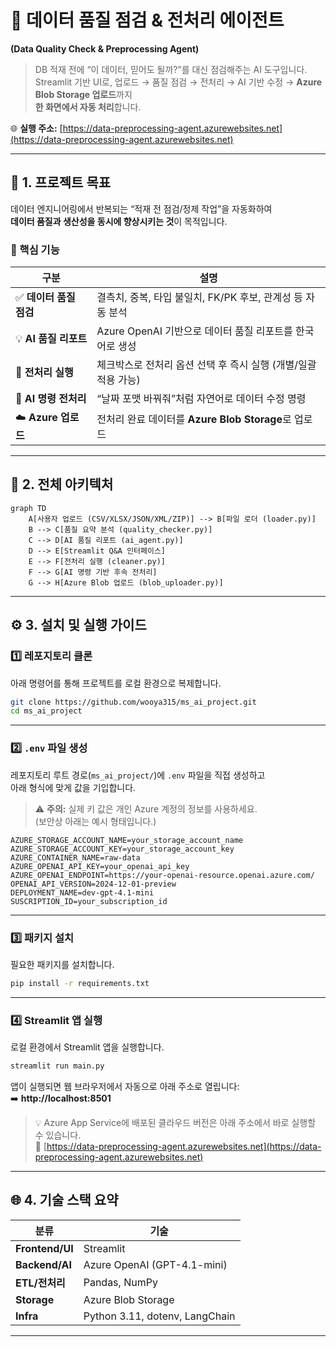 # 🧠 데이터 품질 점검 & 전처리 에이전트  
**(Data Quality Check & Preprocessing Agent)**  

> DB 적재 전에 “이 데이터, 믿어도 될까?”를 대신 점검해주는 AI 도구입니다.  
> Streamlit 기반 UI로, 업로드 → 품질 점검 → 전처리 → AI 기반 수정 → **Azure Blob Storage 업로드**까지  
> **한 화면에서 자동 처리**합니다.

🌐 **실행 주소:** [https://data-preprocessing-agent.azurewebsites.net](https://data-preprocessing-agent.azurewebsites.net)

---

## 🎯 1. 프로젝트 목표

데이터 엔지니어링에서 반복되는 “적재 전 점검/정제 작업”을 자동화하여  
**데이터 품질과 생산성을 동시에 향상시키는 것**이 목적입니다.

### 🔑 핵심 기능

| 구분 | 설명 |
|------|------|
| ✅ **데이터 품질 점검** | 결측치, 중복, 타입 불일치, FK/PK 후보, 관계성 등 자동 분석 |
| 💡 **AI 품질 리포트** | Azure OpenAI 기반으로 데이터 품질 리포트를 한국어로 생성 |
| 🧩 **전처리 실행** | 체크박스로 전처리 옵션 선택 후 즉시 실행 (개별/일괄 적용 가능) |
| 🤖 **AI 명령 전처리** | “날짜 포맷 바꿔줘”처럼 자연어로 데이터 수정 명령 |
| ☁️ **Azure 업로드** | 전처리 완료 데이터를 **Azure Blob Storage**로 업로드 |

---

## 🧱 2. 전체 아키텍처

```mermaid
graph TD
    A[사용자 업로드 (CSV/XLSX/JSON/XML/ZIP)] --> B[파일 로더 (loader.py)]
    B --> C[품질 요약 분석 (quality_checker.py)]
    C --> D[AI 품질 리포트 (ai_agent.py)]
    D --> E[Streamlit Q&A 인터페이스]
    E --> F[전처리 실행 (cleaner.py)]
    F --> G[AI 명령 기반 후속 전처리]
    G --> H[Azure Blob 업로드 (blob_uploader.py)]
```

---

## ⚙️ 3. 설치 및 실행 가이드

### 1️⃣ 레포지토리 클론
아래 명령어를 통해 프로젝트를 로컬 환경으로 복제합니다.

```bash
git clone https://github.com/wooya315/ms_ai_project.git
cd ms_ai_project
```

---

### 2️⃣ `.env` 파일 생성
레포지토리 루트 경로(`ms_ai_project/`)에 `.env` 파일을 직접 생성하고  
아래 형식에 맞게 값을 기입합니다.

> ⚠️ **주의:** 실제 키 값은 개인 Azure 계정의 정보를 사용하세요.  
> (보안상 아래는 예시 형태입니다.)

```env
AZURE_STORAGE_ACCOUNT_NAME=your_storage_account_name
AZURE_STORAGE_ACCOUNT_KEY=your_storage_account_key
AZURE_CONTAINER_NAME=raw-data
AZURE_OPENAI_API_KEY=your_openai_api_key
AZURE_OPENAI_ENDPOINT=https://your-openai-resource.openai.azure.com/
OPENAI_API_VERSION=2024-12-01-preview
DEPLOYMENT_NAME=dev-gpt-4.1-mini
SUSCRIPTION_ID=your_subscription_id
```

---

### 3️⃣ 패키지 설치
필요한 패키지를 설치합니다.

```bash
pip install -r requirements.txt
```

---

### 4️⃣ Streamlit 앱 실행
로컬 환경에서 Streamlit 앱을 실행합니다.

```bash
streamlit run main.py
```

앱이 실행되면 웹 브라우저에서 자동으로 아래 주소로 열립니다:  
➡️ **http://localhost:8501**

> 💡 Azure App Service에 배포된 클라우드 버전은 아래 주소에서 바로 실행할 수 있습니다.  
> 🔗 [https://data-preprocessing-agent.azurewebsites.net](https://data-preprocessing-agent.azurewebsites.net)

---

## 🌐 4. 기술 스택 요약

| 분류 | 기술 |
|------|------|
| **Frontend/UI** | Streamlit |
| **Backend/AI** | Azure OpenAI (GPT-4.1-mini) |
| **ETL/전처리** | Pandas, NumPy |
| **Storage** | Azure Blob Storage |
| **Infra** | Python 3.11, dotenv, LangChain |

---
